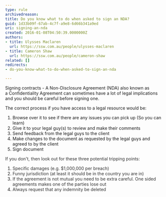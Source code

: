 ```yaml
---
type: rule
archivedreason: 
title: Do you know what to do when asked to sign an NDA?
guid: 1d33b09f-67ab-4c7f-a9e8-6d66b341a9ed
uri: signing-an-nda
created: 2016-01-08T04:50:39.0000000Z
authors:
- title: Ulysses Maclaren
  url: https://ssw.com.au/people/ulysses-maclaren
- title: Cameron Shaw
  url: https://ssw.com.au/people/cameron-shaw
related: []
redirects:
- do-you-know-what-to-do-when-asked-to-sign-an-nda

---
```


Signing contracts - A Non-Disclosure Agreement (NDA) also known as a Confidentiality Agreement can sometimes have a lot of legal implications and you should be careful before signing one.

<!--endintro-->

The correct process if you have access to a legal resource would be:

1. Browse over it to see if there are any issues you can pick up (So you can learn)
2. Give it to your legal guy(s) to review and make their comments
3. Send feedback from the legal guys to the client
4. Make changes to the document as requested by the legal guys and agreed to by the client
5. Sign document


<font color="#333333">
</font>

<font color="#333333">If you don't, then look out for these three potential tripping points&#58;</font>

1. <font color="#333333">Specific damages (e.g. $1,000,000 per breach)</font>
2. <font color="#333333">Funny jurisdiction (at least it should be in the country you are in)</font>
3. <font color="#333333">If the agreement is not mutual you need to be extra careful. One sided agreements makes one of the parties lose out</font>
4. <font color="#333333">Always request that any indemnity be deleted
</font>
